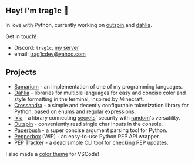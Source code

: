 ## Hey! I'm trag1c 👋
In love with Python, currently working on [outspin](https://github.com/trag1c/outspin) and [dahlia](https://github.com/dahlia-lib).

Get in touch!
* Discord: `trag1c`, [my server](https://discord.gg/CNQ4EYjC2J)
* email: [trag1cdev@yahoo.com](mailto:trag1cdev@yahoo.com)

## Projects
- [Samarium](https://github.com/samarium-lang/Samarium) - an implementation of one of my programming languages.
- [Dahlia](https://github.com/dahlia-lib) - libraries for multiple languages for easy and concise color and style formatting in the terminal, inspired by Minecraft.
- [Crossandra](https://github.com/trag1c/crossandra) - a simple and decently configurable tokenization library for Python, based on enums and regular expressions.
- [Ixia](https://github.com/trag1c/ixia) - a library connecting [secrets](https://docs.python.org/3/library/secrets.html)' security with [random](https://docs.python.org/3/library/random.html)'s versatility.
- [Outspin](https://github.com/trag1c/outspin) - conveniently read single char inputs in the console.
- [Paperbush](https://github.com/trag1c/paperbush) - a super concise argument parsing tool for Python.
- [Pepperbox](https://github.com/trag1c/pepperbox) (WIP) - an easy-to-use Python PEP API wrapper.
- [PEP Tracker](https://github.com/trag1c/pep-tracker) - a dead simple CLI tool for checking PEP updates.

I also made a [color theme](https://github.com/trag1c/gleam-theme) for VSCode!
